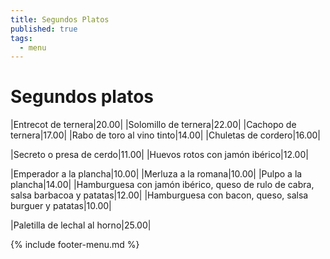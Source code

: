 ```yaml
---
title: Segundos Platos
published: true
tags:
  - menu
---
```


# Segundos platos

|Entrecot de ternera|20.00|
|Solomillo de ternera|22.00|
|Cachopo de ternera|17.00|
|Rabo de toro al vino tinto|14.00|
|Chuletas de cordero|16.00|
<!--|Mollejas de cordero|16.00|-->
|Secreto o presa de cerdo|11.00|
|Huevos rotos con jamón ibérico|12.00|
<!--|Confit de pato con salsa de naranja|12.50|-->
|Emperador a la plancha|10.00|
|Merluza a la romana|10.00|
|Pulpo a la plancha|14.00|
|Hamburguesa con jamón ibérico, queso de rulo de cabra, salsa barbacoa y patatas|12.00|
|Hamburguesa con bacon, queso, salsa burguer y patatas|10.00|


|Paletilla de lechal al horno|25.00|

<!-- |Paletilla de cordero de lechal asada|24.50| -->
 
{% include footer-menu.md %}
